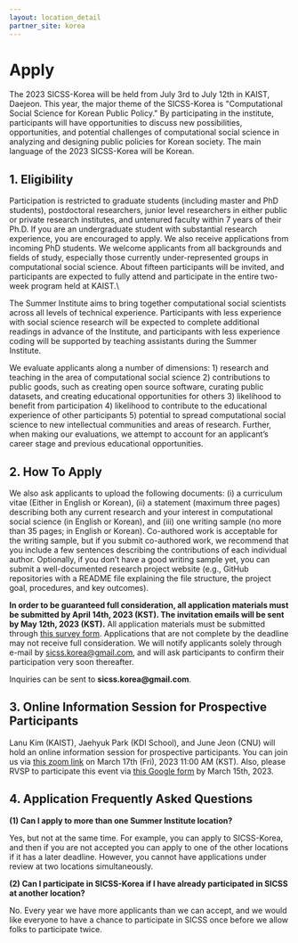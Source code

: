 ```yaml
---
layout: location_detail
partner_site: korea
---
```


# Apply
The 2023 SICSS-Korea will be held from July 3rd to July 12th in KAIST, Daejeon. This year, the major theme of the SICSS-Korea is "Computational Social Science for Korean Public Policy." By participating in the institute, participants will have opportunities to discuss new possibilities, opportunities, and potential challenges of computational social science in analyzing and designing public policies for Korean society. The main language of the 2023 SICSS-Korea will be Korean.

## 1. Eligibility
Participation is restricted to graduate students (including master and PhD students), postdoctoral researchers, junior level researchers in either public or private research institutes, and untenured faculty within 7 years of their Ph.D. If you are an undergraduate student with substantial research experience, you are encouraged to apply. We also receive applications from incoming PhD students. We welcome applicants from all backgrounds and fields of study, especially those currently under-represented groups in computational social science. About fifteen participants will be invited, and participants are expected to fully attend and participate in the entire two-week program held at KAIST.\

The Summer Institute aims to bring together computational social scientists across all levels of technical experience. Participants with less experience with social science research will be expected to complete additional readings in advance of the Institute, and participants with less experience coding will be supported by teaching assistants during the Summer Institute.

We evaluate applicants along a number of dimensions: 1) research and teaching in the area of computational social science 2) contributions to public goods, such as creating open source software, curating public datasets, and creating educational opportunities for others 3) likelihood to benefit from participation 4) likelihood to contribute to the educational experience of other participants 5) potential to spread computational social science to new intellectual communities and areas of research. Further, when making our evaluations, we attempt to account for an applicant’s career stage and previous educational opportunities.


## 2. How To Apply

We also ask applicants to upload the following documents: (i) a curriculum vitae (Either in English or Korean), (ii) a statement (maximum three pages) describing both any current research and your interest in computational social science (in English or Korean), and (iii) one writing sample (no more than 35 pages; in English or Korean). Co-authored work is acceptable for the writing sample, but if you submit co-authored work, we recommend that you include a few sentences describing the contributions of each individual author. Optionally, if you don’t have a good writing sample yet, you can submit a well-documented research project website (e.g., GitHub repositories with a README file explaining the file structure, the project goal, procedures, and key outcomes).

__In order to be guaranteed full consideration, all application materials must be submitted by April 14th, 2023 (KST). The invitation emails will be sent by May 12th, 2023 (KST).__ All application materials must be submitted through [this survey form](https://forms.gle/BSKzWhtNx2fRLwZT8). Applications that are not complete by the deadline may not receive full consideration. We will notify applicants solely through e-mail by sicss.korea@gmail.com, and will ask participants to confirm their participation very soon thereafter.

Inquiries can be sent to __sicss.korea@gmail.com__.

## 3. Online Information Session for Prospective Participants

Lanu Kim (KAIST), Jaehyuk Park (KDI School), and June Jeon (CNU) will hold an online information session for prospective participants. You can join us via [this zoom link](https://kaist.zoom.us/j/86329658488) on March 17th (Fri), 2023 11:00 AM (KST). Also, please RVSP to participate this event via [this Google form](https://forms.gle/nswBchuzdS4ApB6a9) by March 15th, 2023.

## 4. Application Frequently Asked Questions

__(1) Can I apply to more than one Summer Institute location?__

Yes, but not at the same time. For example, you can apply to SICSS-Korea, and then if you are not accepted you can apply to one of the other locations if it has a later deadline. However, you cannot have applications under review at two locations simultaneously.

__(2) Can I participate in SICSS-Korea if I have already participated in SICSS at another location?__

No. Every year we have more applicants than we can accept, and we would like everyone to have a chance to participate in SICSS once before we allow folks to participate twice.
